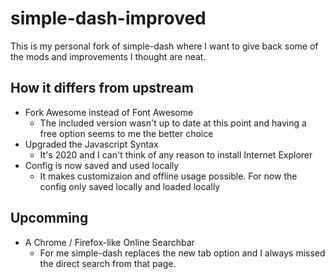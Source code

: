 # simple-dash-improved

This is my personal fork of simple-dash where I want to give back some of the mods and improvements I thought are neat.

## How it differs from upstream

- Fork Awesome instead of Font Awesome
  - The included version wasn't up to date at this point and having a free option seems to me the better choice
- Upgraded the Javascript Syntax
  - It's 2020 and I can't think of any reason to install Internet Explorer
- Config is now saved and used locally
  - It makes customizaion and offline usage possible. For now the config only saved locally and loaded locally

## Upcomming

- A Chrome / Firefox-like Online Searchbar
  - For me simple-dash replaces the new tab option and I always missed the direct search from that page.